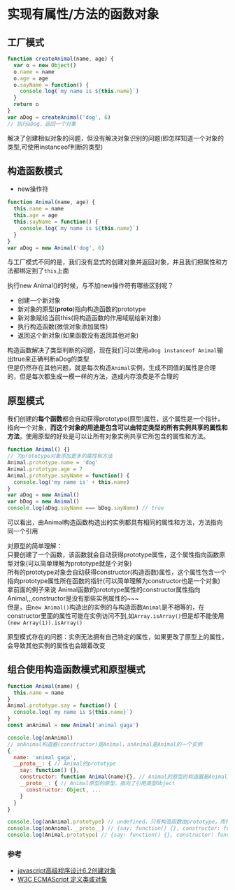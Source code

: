 # 实现有属性/方法的函数对象

## 工厂模式

```js
function createAnimal(name, age) {
  var o = new Object()
  o.name = name
  o.age = age
  o.sayName = function() {
    console.log(`my name is ${this.name}`)
  }
  return o
}
var aDog = createAnimal('dog', 6)
// 执行aDog，返回一个对象
```
解决了创建相似对象的问题，但没有解决对象识别的问题(即怎样知道一个对象的类型,可使用instanceof判断的类型)

## 构造函数模式

- new操作符  
```js
function Animal(name, age) {
  this.name = name
  this.age = age
  this.sayName = function() {
    console.log(`my name is ${this.name}`)
  }
}
var aDog = new Animal('dog', 6)
```
与工厂模式不同的是，我们没有显式的创建对象并返回对象，并且我们把属性和方法都绑定到了`this`上面

执行new Animal()的时候，与不加new操作符有哪些区别呢？  
- 创建一个新对象
- 新对象的原型(__proto__)指向构造函数的prototype
- 新对象赋给当前this(将构造函数的作用域赋给新对象)
- 执行构造函数(微信对象添加属性)
- 返回这个新对象(如果函数没有返回其他对象)

构造函数解决了类型判断的问题，现在我们可以使用`aDog instanceof Animal`输出true来正确判断aDog的类型  
但是仍然存在其他问题，就是每次构造`Animal`实例，生成不同值的属性是合理的，但是每次都生成一模一样的方法，造成内存浪费是不合理的


## 原型模式

我们创建的**每个函数**都会自动获得prototype(原型)属性，这个属性是一个指针，指向一个对象，**而这个对象的用途是包含可以由特定类型的所有实例共享的属性和方法**，使用原型的好处是可以让所有对象实例共享它所包含的属性和方法。
```js
function Animal() {}
// 为prototype对象添加更多的属性和方法
Animal.prototype.name = 'dog'
Animal.prototype.age = 7
Animal.prototype.sayName = function() {
  console.log('my name is' + this.name)
}
var aDog = new Animal()
var bDog = new Animal()
console.log(aDog.sayName === bDog.sayName) // true
```
可以看出，由Animal构造函数构造出的实例都具有相同的属性和方法，方法指向同一个引用  

对原型的简单理解：  
只要创建了一个函数，该函数就会自动获得prototype属性，这个属性指向函数原型对象(可以简单理解为prototype就是个对象)  
所有的prototype对象会自动获得constructor(构造函数)属性，这个属性包含一个指向prototype属性所在函数的指针(可以简单理解为constructor也是一个对象)  
拿前面的例子来说 Animal函数的prototype属性的constructor属性指向Animal,,,constructor是没有那些实例属性的~~~  
但是，由`new Animal()`构造出的实例的与构造函数`Animal`是不相等的，在constructor里面的属性可能在实例访问不到,如`Array.isArray()`但是却不能使用`(new Array(1)).isArray()`

原型模式存在的问题：实例无法拥有自己特定的属性，如果更改了原型上的属性，会导致其他实例的属性也会跟着改变

## 组合使用构造函数模式和原型模式
```js
function Animal(name) {
  this.name = name
}
Animal.prototype.say = function() {
  console.log(`my name is ${this.name}`)
}
const anAnimal = new Animal('animal gaga')
```
```js
console.log(anAnimal) 
// anAnimal构造器(constructor)是Animal，anAnimal是Animal的一个实例
{
  name: 'animal gaga', 
  __proto__: { // Animal的prototype
    say: function() {}, 
    constructor: function Animal(name){}, // Animal的原型的构造器是Animal
    __proto__: { // Animal原型的原型，指向了引用类型Object
      constructor: Object, ... 
    }
  }
}

console.log(anAnimal.prototype) // undefined，只有构造函数由prototype，而构造函数的实例只有由浏览器封装的如__proto__属性
console.log(anAnimal.__proto__) // {say: function() {}, constructor: function Animal(name){}, __proto__: {constructor: Object, ...} }
console.log(Animal.prototype) // {say: function() {}, constructor: function Animal(name){}, __proto__: {constructor: Object, ...} }
```

### 参考
- [javascript高级程序设计6.2创建对象]()
- [W3C ECMAScript 定义类或对象](https://www.w3school.com.cn/js/pro_js_object_defining.asp)